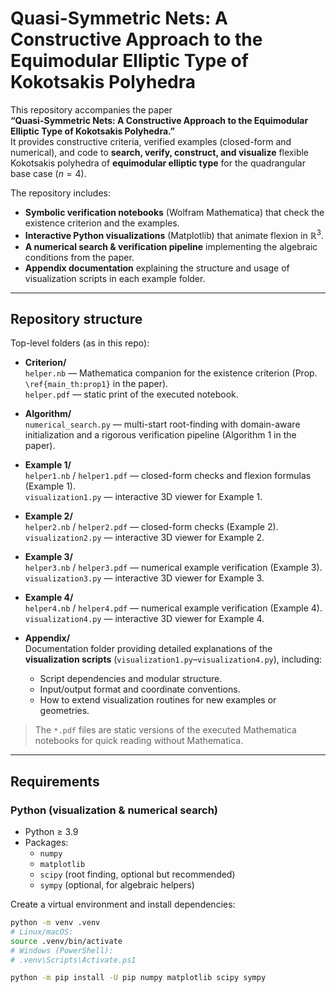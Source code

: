 # Quasi-Symmetric Nets: A Constructive Approach to the Equimodular Elliptic Type of Kokotsakis Polyhedra

This repository accompanies the paper  
**“Quasi-Symmetric Nets: A Constructive Approach to the Equimodular Elliptic Type of Kokotsakis Polyhedra.”**  
It provides constructive criteria, verified examples (closed-form and numerical), and code to **search, verify, construct, and visualize** flexible Kokotsakis polyhedra of **equimodular elliptic type** for the quadrangular base case ($n=4$).

The repository includes:
- **Symbolic verification notebooks** (Wolfram Mathematica) that check the existence criterion and the examples.
- **Interactive Python visualizations** (Matplotlib) that animate flexion in $\mathbb{R}^3$.
- **A numerical search & verification pipeline** implementing the algebraic conditions from the paper.
- **Appendix documentation** explaining the structure and usage of visualization scripts in each example folder.

---

## Repository structure

Top-level folders (as in this repo):

- **Criterion/**  
  `helper.nb` — Mathematica companion for the existence criterion (Prop. `\ref{main_th:prop1}` in the paper).  
  `helper.pdf` — static print of the executed notebook.

- **Algorithm/**  
  `numerical_search.py` — multi-start root-finding with domain-aware initialization and a rigorous verification pipeline (Algorithm 1 in the paper).

- **Example 1/**  
  `helper1.nb` / `helper1.pdf` — closed-form checks and flexion formulas (Example 1).  
  `visualization1.py` — interactive 3D viewer for Example 1.

- **Example 2/**  
  `helper2.nb` / `helper2.pdf` — closed-form checks (Example 2).  
  `visualization2.py` — interactive 3D viewer for Example 2.

- **Example 3/**  
  `helper3.nb` / `helper3.pdf` — numerical example verification (Example 3).  
  `visualization3.py` — interactive 3D viewer for Example 3.

- **Example 4/**  
  `helper4.nb` / `helper4.pdf` — numerical example verification (Example 4).  
  `visualization4.py` — interactive 3D viewer for Example 4.

- **Appendix/**  
  Documentation folder providing detailed explanations of the **visualization scripts** (`visualization1.py`–`visualization4.py`), including:
  - Script dependencies and modular structure.
  - Input/output format and coordinate conventions.
  - How to extend visualization routines for new examples or geometries.

> The `*.pdf` files are static versions of the executed Mathematica notebooks for quick reading without Mathematica.

---

## Requirements

### Python (visualization & numerical search)
- Python ≥ 3.9  
- Packages:
  - `numpy`
  - `matplotlib`
  - `scipy` (root finding, optional but recommended)
  - `sympy` (optional, for algebraic helpers)

Create a virtual environment and install dependencies:
```bash
python -m venv .venv
# Linux/macOS:
source .venv/bin/activate
# Windows (PowerShell):
# .venv\Scripts\Activate.ps1

python -m pip install -U pip numpy matplotlib scipy sympy
